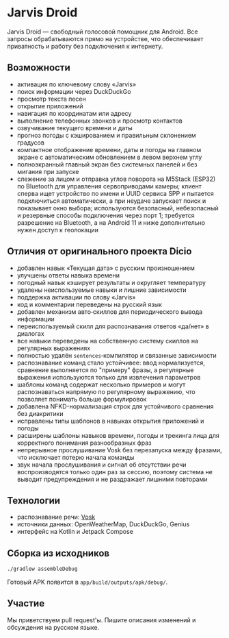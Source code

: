 # Jarvis Droid

Jarvis Droid — свободный голосовой помощник для Android. Все запросы обрабатываются прямо на устройстве, что обеспечивает приватность и работу без подключения к интернету.

## Возможности

- активация по ключевому слову «Jarvis»
- поиск информации через DuckDuckGo
- просмотр текста песен
- открытие приложений
- навигация по координатам или адресу
- выполнение телефонных звонков и просмотр контактов
- озвучивание текущего времени и даты
- прогноз погоды с кэшированием и правильным склонением градусов
- компактное отображение времени, даты и погоды на главном экране с автоматическим обновлением в левом верхнем углу
- полноэкранный главный экран без системных панелей и без мигания при запуске
 - слежение за лицом и отправка углов поворота на M5Stack (ESP32) по Bluetooth для управления сервоприводами камеры; клиент сперва ищет устройство по имени и UUID сервиса SPP и пытается подключиться автоматически, а при неудаче запускает поиск и показывает окно выбора; используются безопасный, небезопасный и резервные способы подключения через порт 1; требуется разрешение на Bluetooth, а на Android 11 и ниже дополнительно нужен доступ к геолокации

## Отличия от оригинального проекта Dicio

- добавлен навык «Текущая дата» с русским произношением
- улучшены ответы навыка времени
- погодный навык кэширует результаты и округляет температуру
- удалены неиспользуемые навыки и лишние зависимости
- поддержка активации по слову «Jarvis»
- код и комментарии переведены на русский язык
- добавлен механизм авто‑скиллов для периодического вывода информации
- переиспользуемый скилл для распознавания ответов «да/нет» в диалогах
- все навыки переведены на собственную систему скиллов на регулярных выражениях
- полностью удалён `sentences`‑компилятор и связанные зависимости
- распознавание команд стало устойчивее: ввод нормализуется, сравнение выполняется по "примеру" фразы, а регулярные выражения используются только для извлечения параметров
- шаблоны команд содержат несколько примеров и могут распознаваться напрямую по регулярному выражению, что позволяет понимать больше формулировок
- добавлена NFKD-нормализация строк для устойчивого сравнения без диакритики
- исправлены типы шаблонов в навыках открытия приложений и погоды
- расширены шаблоны навыков времени, погоды и трекинга лица для корректного понимания разнообразных фраз
- непрерывное прослушивание Vosk без перезапуска между фразами, что исключает потерю начала команды
- звук начала прослушивания и сигнал об отсутствии речи воспроизводятся только один раз за сессию, поэтому система не выводит предупреждения и не раздражает лишними повторами

## Технологии

- распознавание речи: [Vosk](https://github.com/alphacep/vosk-api)
- источники данных: OpenWeatherMap, DuckDuckGo, Genius
- интерфейс на Kotlin и Jetpack Compose

## Сборка из исходников

```bash
./gradlew assembleDebug
```

Готовый APK появится в `app/build/outputs/apk/debug/`.

## Участие

Мы приветствуем pull request'ы. Пишите описания изменений и обсуждения на русском языке.
